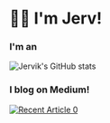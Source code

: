 # 👋🏾 I'm Jerv!

### I'm an
![Jervik's GitHub stats](https://github-readme-stats.vercel.app/api?username=jervlapsley&show_icons=true&theme=transparent&)


### I blog on Medium!

<a target="_blank" href="https://github-readme-medium-recent-article.vercel.app/medium/@jervlapsley/0"><img src="https://github-readme-medium-recent-article.vercel.app/medium/@imantumorang/0" alt="Recent Article 0"> 

